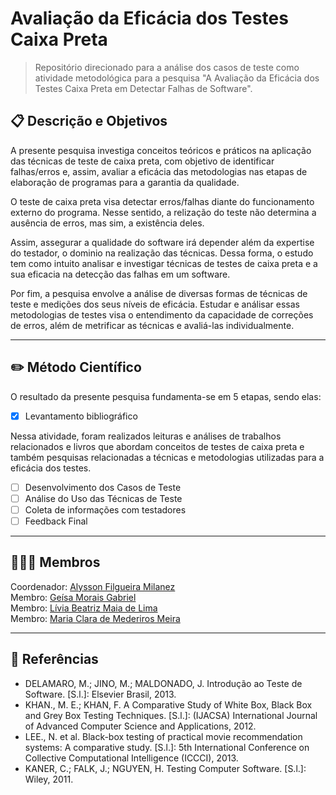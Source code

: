 # Avaliação da Eficácia dos Testes Caixa Preta         

> Repositório direcionado para a análise dos casos de teste como atividade metodológica para a pesquisa "A Avaliação da Eficácia dos Testes Caixa Preta em Detectar Falhas de Software".           

## 📋 Descrição e Objetivos         

A presente pesquisa investiga conceitos teóricos e práticos na aplicação das técnicas de teste de caixa preta, com objetivo de identificar falhas/erros e, assim, avaliar a eficácia das metodologias nas etapas de elaboração de programas para a garantia da qualidade. 

O teste de caixa preta visa detectar erros/falhas diante do funcionamento externo do programa. Nesse sentido, a relização do teste não determina a ausência de erros, mas sim, a existência deles. 

Assim, assegurar a qualidade do software irá depender além da expertise do testador, o dominio na realização das técnicas. Dessa forma, o estudo tem como intuito analisar e investigar técnicas de testes de caixa preta e a sua eficacia na detecção das falhas em um software.

Por fim, a pesquisa envolve a análise de diversas formas de técnicas de teste e medições dos seus níveis de eficácia. Estudar e análisar essas metodologias de testes visa o entendimento da capacidade de correções de erros, além de metrificar as técnicas e avaliá-las individualmente.

------------------------

## ✏️ Método Científico

O resultado da presente pesquisa fundamenta-se em 5 etapas, sendo elas:

- [x] Levantamento bibliográfico

Nessa atividade, foram realizados leituras e análises de trabalhos relacionados e livros que abordam conceitos de testes de caixa preta e também pesquisas relacionadas a técnicas e metodologias utilizadas para a eficácia dos testes.

- [ ] Desenvolvimento dos Casos de Teste
- [ ] Análise do Uso das Técnicas de Teste
- [ ] Coleta de informações com testadores
- [ ] Feedback Final

------------------------

## 👨‍👧‍👧 Membros
Coordenador: [Alysson Filgueira Milanez](https://github.com/alyssonfm) </br>
Membro: [Geísa Morais Gabriel](https://github.com/Geisa-mg) </br>
Membro: [Lívia Beatriz Maia de Lima](https://github.com/liviabeatrizml) </br>
Membro: [Maria Clara de Mederiros Meira](https://github.com/clarameira) </br>

------------------------

## 🔗 Referências

- DELAMARO, M.; JINO, M.; MALDONADO, J. Introdução ao Teste de Software. [S.l.]: Elsevier Brasil, 2013.
- KHAN., M. E.; KHAN, F. A Comparative Study of White Box, Black Box and Grey Box Testing Techniques. [S.l.]: (IJACSA) International Journal of Advanced Computer Science and Applications, 2012.
- LEE., N. et al. Black-box testing of practical movie recommendation systems: A comparative study. [S.l.]: 5th International Conference on Collective Computational Intelligence (ICCCI), 2013.
- KANER, C.; FALK, J.; NGUYEN, H. Testing Computer Software. [S.l.]: Wiley, 2011.